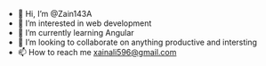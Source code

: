 - 👋 Hi, I’m @Zain143A
- 👀 I’m interested in web development
- 🌱 I’m currently learning Angular
- 💞️ I’m looking to collaborate on anything productive and  intersting
- 📫 How to reach me xainali596@gmail.com

<!---
Zain143A/Zain143A is a ✨ special ✨ repository because its `README.md` (this file) appears on your GitHub profile.
You can click the Preview link to take a look at your changes.
--->
